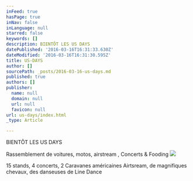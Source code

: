 ```yaml
---
inFeed: true
hasPage: true
inNav: false
inLanguage: null
starred: false
keywords: []
description: BIENTÔT LES US DAYS
datePublished: '2016-03-16T16:31:33.630Z'
dateModified: '2016-03-16T16:31:30.595Z'
title: US-DAYS
author: []
sourcePath: _posts/2016-03-16-us-days.md
published: true
authors: []
publisher:
  name: null
  domain: null
  url: null
  favicon: null
url: us-days/index.html
_type: Article

---
```

BIENTÔT LES US DAYS

Rassemblement de voitures, motos, airstream , Concerts & Fooding
![](https://the-grid-user-content.s3-us-west-2.amazonaws.com/8e9bd85e-df21-4b86-abb1-2e5f8f7d16f8.jpg)

15 stands, 4 concerts, 2 Caravanes américaines Airtsream, de magnifiques chevaux, des danseuses  de Line Dance